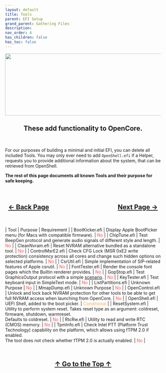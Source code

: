 ```yaml
---
layout: default
title: Tools
parent: EFI Setup
grand_parent: Gathering Files
description: 
nav_order: 4
has_children: false
has_toc: false
---
```


<style>
  .navigation-container {
    display: flex;
    justify-content: space-between;
    align-items: center;
    width: 100%;
  }
  
  .nav-button {
    margin: 10px;
  }

  .top-button {
    margin: 10px;
    align: center;
  }
</style>

<p align="center">
  <img width="650" height="200" src="../../../../assets/Headers/Header-OpenCore-Tools.png">
</p>

<h2 align="center">These add functionality to OpenCore.</h2>
<br>

For our purposes of building a minimal and initial EFI, you can delete all included Tools. You may only ever need to add ``OpenShell.efi`` if a Helper, requests you to provide additional information about the system, that can be retrieved from OpenShell.

**The rest of this page documents all known Tools and their purpose for safe keeping.**

<h2 align="center">
  <br>
  <div class="navigation-container">
    <a class="nav-button" href="../03-Kexts/">&larr; Back Page</a>
    <a class="nav-button" href="../05-Resources/">Next Page &rarr;</a>
  </div>
  <br>
</h2>

| Tool | Purpose | Requirement |
| BootKicker.efi | Display Apple BootPicker menu (for Macs with compatible firmware). | <span style="color: #ff4d4f;">No</span> |
| ChipTune.efi | Test BeepGen protocol and generate audio signals of different style and length. | <span style="color: #ff4d4f;">No</span> |
| CleanNvram.efi | Reset NVRAM alternative bundled as a standalone tool. | <span style="color: #ff4d4f;">No</span> |
| ControlMsrE2.efi | Check CFG Lock (MSR 0xE2 write protection) consistency across all cores and change such hidden options on selected platforms. | <span style="color: #ff4d4f;">No</span> |
| CsrUtil.efi | Simple implementation of SIP-related features of Apple csrutil. | <span style="color: #ff4d4f;">No</span> |
| FontTester.efi | Render the console font pages which the Builtin renderer provides. | <span style="color: #ff4d4f;">No</span> |
| GopStop.efi | Test GraphicsOutput protocol with a simple [scenario](https://github.com/acidanthera/OpenCorePkg/tree/master/Application/GopStop). | <span style="color: #ff4d4f;">No</span> |
| KeyTester.efi | Test keyboard input in SimpleText mode. | <span style="color: #ff4d4f;">No</span> |
| ListPartitions.efi | Unknown Purpose | <span style="color: #ff4d4f;">No</span> |
| MmapDump.efi | Unknown Purpose | <span style="color: #ff4d4f;">No</span> |
| OpenControl.efi | Unlock and lock back NVRAM protection for other tools to be able to get full NVRAM access when launching from OpenCore. | <span style="color: #ff4d4f;">No</span> |
| OpenShell.efi | UEFI Shell, added to the boot picker. | <span style="color: #ffab52;">Conditional</span> |
| ResetSystem.efi | Utility to perform system reset. Takes reset type as an argument: coldreset, firmware, shutdown, warmreset.<br>Defaults to coldreset. | <span style="color: #ff4d4f;">No</span> |
| RtcRw.efi | Utility to read and write RTC (CMOS) memory. | <span style="color: #ff4d4f;">No</span> |
| TpmInfo.efi | Check Intel PTT (Platform Trust Technology) capability on the platform, which allows using fTPM 2.0 if enabled.<br>The tool does not check whether fTPM 2.0 is actually enabled. | <span style="color: #ff4d4f;">No</span> |

<h2 align="center">
  <br>
  <div>
    <a class="top-button" href="#">&uarr; Go to the Top &uarr;</a>
  </div>
  <br>
</h2>
